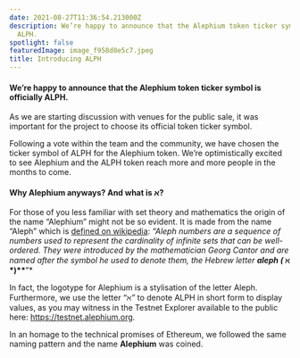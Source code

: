 ```yaml
---
date: 2021-08-27T11:36:54.213000Z
description: We’re happy to announce that the Alephium token ticker symbol is officially
  ALPH.
spotlight: false
featuredImage: image_f958d8e5c7.jpeg
title: Introducing ALPH
---
```


#### We’re happy to announce that the Alephium token ticker symbol is officially **ALPH.**

As we are starting discussion with venues for the public sale, it was important for the project to choose its official token ticker symbol.

Following a vote within the team and the community, we have chosen the ticker symbol of ALPH for the Alephium token. We’re optimistically excited to see Alephium and the ALPH token reach more and more people in the months to come.

#### Why Alephium anyways? And what is א?

For those of you less familiar with set theory and mathematics the origin of the name “Alephium” might not be so evident. It is made from the name “Aleph” which is <a href="https://en.wikipedia.org/wiki/Aleph_number" data-href="https://en.wikipedia.org/wiki/Aleph_number">defined on wikipedia</a>: _“Aleph numbers are a sequence of numbers used to represent the cardinality of infinite sets that can be well-ordered. They were introduced by the mathematician Georg Cantor and are named after the symbol he used to denote them, the Hebrew letter_ **_aleph (_ ℵ \*)\*\***”\*

In fact, the logotype for Alephium is a stylisation of the letter Aleph. Furthermore, we use the letter “_ℵ”_ to denote ALPH in short form to display values, as you may witness in the Testnet Explorer available to the public here: <a href="https://testnet.alephium.org" data-href="https://testnet.alephium.org">https://testnet.alephium.org</a>.

In an homage to the technical promises of Ethereum, we followed the same naming pattern and the name **Alephium** was coined.
